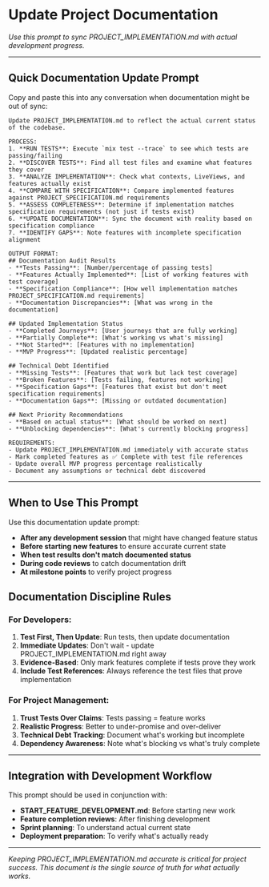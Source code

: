 # Update Project Documentation

*Use this prompt to sync PROJECT_IMPLEMENTATION.md with actual development progress.*

---

## Quick Documentation Update Prompt

Copy and paste this into any conversation when documentation might be out of sync:

```
Update PROJECT_IMPLEMENTATION.md to reflect the actual current status of the codebase.

PROCESS:
1. **RUN TESTS**: Execute `mix test --trace` to see which tests are passing/failing
2. **DISCOVER TESTS**: Find all test files and examine what features they cover
3. **ANALYZE IMPLEMENTATION**: Check what contexts, LiveViews, and features actually exist
4. **COMPARE WITH SPECIFICATION**: Compare implemented features against PROJECT_SPECIFICATION.md requirements
5. **ASSESS COMPLETENESS**: Determine if implementation matches specification requirements (not just if tests exist)
6. **UPDATE DOCUMENTATION**: Sync the document with reality based on specification compliance
7. **IDENTIFY GAPS**: Note features with incomplete specification alignment

OUTPUT FORMAT:
## Documentation Audit Results
- **Tests Passing**: [Number/percentage of passing tests]
- **Features Actually Implemented**: [List of working features with test coverage]
- **Specification Compliance**: [How well implementation matches PROJECT_SPECIFICATION.md requirements]
- **Documentation Discrepancies**: [What was wrong in the documentation]

## Updated Implementation Status
- **Completed Journeys**: [User journeys that are fully working]
- **Partially Complete**: [What's working vs what's missing]
- **Not Started**: [Features with no implementation]
- **MVP Progress**: [Updated realistic percentage]

## Technical Debt Identified
- **Missing Tests**: [Features that work but lack test coverage]
- **Broken Features**: [Tests failing, features not working]
- **Specification Gaps**: [Features that exist but don't meet specification requirements]
- **Documentation Gaps**: [Missing or outdated documentation]

## Next Priority Recommendations
- **Based on actual status**: [What should be worked on next]
- **Unblocking dependencies**: [What's currently blocking progress]

REQUIREMENTS:
- Update PROJECT_IMPLEMENTATION.md immediately with accurate status
- Mark completed features as ✅ Complete with test file references
- Update overall MVP progress percentage realistically
- Document any assumptions or technical debt discovered
```

---

## When to Use This Prompt

Use this documentation update prompt:
- **After any development session** that might have changed feature status
- **Before starting new features** to ensure accurate current state
- **When test results don't match documented status**
- **During code reviews** to catch documentation drift
- **At milestone points** to verify project progress

## Documentation Discipline Rules

### For Developers:
1. **Test First, Then Update**: Run tests, then update documentation
2. **Immediate Updates**: Don't wait - update PROJECT_IMPLEMENTATION.md right away
3. **Evidence-Based**: Only mark features complete if tests prove they work
4. **Include Test References**: Always reference the test files that prove implementation

### For Project Management:
1. **Trust Tests Over Claims**: Tests passing = feature works
2. **Realistic Progress**: Better to under-promise and over-deliver
3. **Technical Debt Tracking**: Document what's working but incomplete
4. **Dependency Awareness**: Note what's blocking vs what's truly complete

---

## Integration with Development Workflow

This prompt should be used in conjunction with:
- **START_FEATURE_DEVELOPMENT.md**: Before starting new work
- **Feature completion reviews**: After finishing development
- **Sprint planning**: To understand actual current state
- **Deployment preparation**: To verify what's actually ready

---

*Keeping PROJECT_IMPLEMENTATION.md accurate is critical for project success. This document is the single source of truth for what actually works.*
